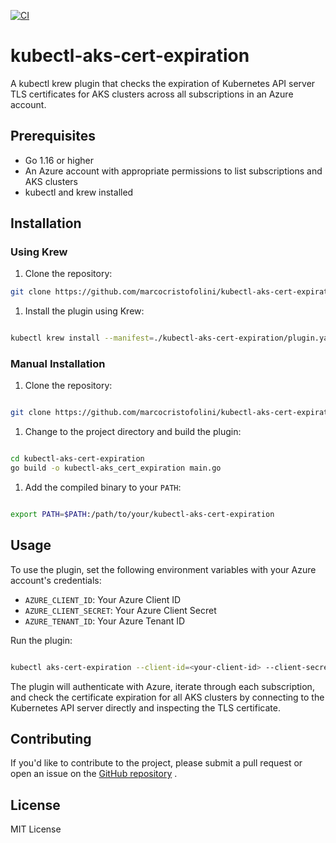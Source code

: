 [![CI](https://github.com/marcocristofolini/kubectl-aks-cert-expiration/actions/workflows/go.yml/badge.svg?branch=main)](https://github.com/marcocristofolini/kubectl-aks-cert-expiration/actions/workflows/go.yml)

# kubectl-aks-cert-expiration

A kubectl krew plugin that checks the expiration of Kubernetes API server TLS certificates for AKS clusters across all subscriptions in an Azure account.

## Prerequisites

- Go 1.16 or higher
- An Azure account with appropriate permissions to list subscriptions and AKS clusters
- kubectl and krew installed

## Installation

### Using Krew

1. Clone the repository:

```bash
git clone https://github.com/marcocristofolini/kubectl-aks-cert-expiration.git
```


1. Install the plugin using Krew:

```bash

kubectl krew install --manifest=./kubectl-aks-cert-expiration/plugin.yaml
```


### Manual Installation
1. Clone the repository:

```bash

git clone https://github.com/marcocristofolini/kubectl-aks-cert-expiration.git
```


1. Change to the project directory and build the plugin:

```bash

cd kubectl-aks-cert-expiration
go build -o kubectl-aks_cert_expiration main.go
```


1. Add the compiled binary to your `PATH`:

```bash

export PATH=$PATH:/path/to/your/kubectl-aks-cert-expiration
```


## Usage

To use the plugin, set the following environment variables with your Azure account's credentials:
- `AZURE_CLIENT_ID`: Your Azure Client ID
- `AZURE_CLIENT_SECRET`: Your Azure Client Secret
- `AZURE_TENANT_ID`: Your Azure Tenant ID

Run the plugin:

```bash

kubectl aks-cert-expiration --client-id=<your-client-id> --client-secret=<your-client-secret> --tenant-id=<your-tenant-id>
```



The plugin will authenticate with Azure, iterate through each subscription, and check the certificate expiration for all AKS clusters by connecting to the Kubernetes API server directly and inspecting the TLS certificate.
## Contributing

If you'd like to contribute to the project, please submit a pull request or open an issue on the [GitHub repository](https://github.com/marcocristofolini/kubectl-aks-cert-expiration) .
## License

MIT License
